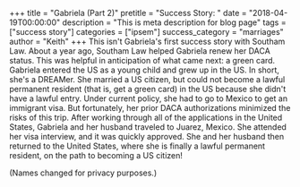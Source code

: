 +++
title = "Gabriela (Part 2)"
pretitle = "Success Story: "
date = "2018-04-19T00:00:00"
description = "This is meta description for blog page"
tags = ["success story"]
categories = ["ipsem"]
success_category = "marriages"
author = "Keith"
+++
This isn't Gabriela's first success story with Southam Law. About a year ago, Southam Law helped Gabriela renew her DACA status. This was helpful in anticipation of what came next: a green card. Gabriela entered the US as a young child and grew up in the US. In short, she's a DREAMer. She married a US citizen, but could not become a lawful permanent resident (that is, get a green card) in the US because she didn't have a lawful entry. Under current policy, she had to go to Mexico to get an immigrant visa. But fortunately, her prior DACA authorizations minimized the risks of this trip. After working through all of the applications in the United States, Gabriela and her husband traveled to Juarez, Mexico. She attended her visa interview, and it was quickly approved. She and her husband then returned to the United States, where she is finally a lawful permanent resident, on the path to becoming a US citizen!

(Names changed for privacy purposes.)
